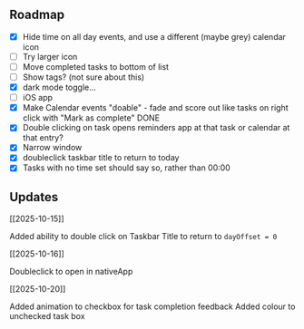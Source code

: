 ## Roadmap

- [x] Hide time on all day events, and use a different (maybe grey) calendar icon   
- [ ] Try larger icon
- [ ] Move completed tasks to bottom of list  
- [ ] Show tags? (not sure about this)  
- [x] dark mode toggle... 
- [ ] iOS app
- [x] Make Calendar events "doable" - fade and score out like tasks on right click with "Mark as complete" DONE
- [x] Double clicking on task opens reminders app at that task or calendar at that entry?
- [x] Narrow window
- [x] doubleclick  taskbar title  to return to today
- [x] Tasks with no time set should say so, rather than 00:00

## Updates

[[2025-10-15]]

Added ability to double click on Taskbar Title to return to `dayOffset = 0`

[[2025-10-16]]

Doubleclick to open in nativeApp

[[2025-10-20]]

Added animation to checkbox for task completion feedback
Added colour to unchecked task box


